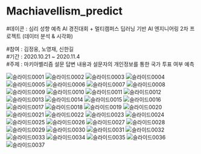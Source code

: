 # Machiavellism_predict  
#데이콘 : 심리 성향 예측 AI 경진대회 + 멀티캠퍼스 딥러닝 기반 AI 엔지니어링 2차 프로젝트 (데이터 분석 & 시각화)  

#참여 : 김정웅, 노영재, 신한길  
#기간 : 2020.10.21 ~ 2020.11.4  
#주제 : 마키아벨리즘 설문 답변 내용과 설문자의 개인정보를 통한 국가 투표 여부 예측  


![슬라이드0001](https://user-images.githubusercontent.com/76992049/145775834-501a450e-6020-4097-ab6f-fff558f9bf65.jpg)
![슬라이드0002](https://user-images.githubusercontent.com/76992049/145775835-a5e674f0-c372-4c57-a4a6-98a01a25eeab.jpg)
![슬라이드0003](https://user-images.githubusercontent.com/76992049/145775837-3c281c05-131a-4a65-9d2e-f83aa9de37b9.jpg)
![슬라이드0004](https://user-images.githubusercontent.com/76992049/145775838-00ec4a37-e059-4818-a78b-fba27490007c.jpg)
![슬라이드0005](https://user-images.githubusercontent.com/76992049/145775840-89f3edc9-091b-480c-9f8b-a4b0d96e35ae.jpg)
![슬라이드0006](https://user-images.githubusercontent.com/76992049/145775842-58bfc92c-7e99-464f-9c70-8e486333b29b.jpg)
![슬라이드0007](https://user-images.githubusercontent.com/76992049/145775844-476f1293-dae3-4057-b7cf-b496d3ba8937.jpg)
![슬라이드0008](https://user-images.githubusercontent.com/76992049/145775845-97aa6e95-c694-482a-a1e5-8b0ac641f050.jpg)
![슬라이드0009](https://user-images.githubusercontent.com/76992049/145775848-d12bbb04-c33d-47a0-91d2-448561f3e74c.jpg)
![슬라이드0010](https://user-images.githubusercontent.com/76992049/145775849-27990c6a-3d15-4751-9862-54b3a842f931.jpg)
![슬라이드0011](https://user-images.githubusercontent.com/76992049/145775852-c2d6992b-febc-416f-9361-305cf830b041.jpg)
![슬라이드0012](https://user-images.githubusercontent.com/76992049/145775853-2d641a81-7978-40bb-bf63-7e7bd2b5df7c.jpg)
![슬라이드0013](https://user-images.githubusercontent.com/76992049/145775856-6f33504b-8918-4281-af7a-78d2f803e0cc.jpg)
![슬라이드0014](https://user-images.githubusercontent.com/76992049/145775858-91e46f20-b360-4896-8f04-51bcc0e0b34d.jpg)
![슬라이드0015](https://user-images.githubusercontent.com/76992049/145775859-42b1dd7b-e296-4240-94dd-5c38788398d0.jpg)
![슬라이드0016](https://user-images.githubusercontent.com/76992049/145775861-772ce40c-db35-45f1-bc0d-f34413f2cdf0.jpg)
![슬라이드0017](https://user-images.githubusercontent.com/76992049/145775863-c218c0ba-777d-49ef-baae-6b378f5f5ad0.jpg)
![슬라이드0018](https://user-images.githubusercontent.com/76992049/145775864-e911894c-d26f-4c02-9039-084984069f7f.jpg)
![슬라이드0019](https://user-images.githubusercontent.com/76992049/145775865-af7327b5-8b5f-4e73-86fb-68717c5d5512.jpg)
![슬라이드0020](https://user-images.githubusercontent.com/76992049/145775867-07c56be4-38bc-4e9e-a4dc-29c4c10e50ee.jpg)
![슬라이드0021](https://user-images.githubusercontent.com/76992049/145775868-0bfb5423-1d0d-4794-bcb3-7ddb25ae5b7e.jpg)
![슬라이드0022](https://user-images.githubusercontent.com/76992049/145775870-c04fb295-d8f7-446c-9638-11f8bcff8e30.jpg)
![슬라이드0023](https://user-images.githubusercontent.com/76992049/145775875-408498b8-9b19-43ad-b45d-d1621b6f4d14.jpg)
![슬라이드0024](https://user-images.githubusercontent.com/76992049/145775877-c2325e50-6204-4eff-a848-444b22ddd0bb.jpg)
![슬라이드0025](https://user-images.githubusercontent.com/76992049/145775878-b4b692d1-4a5b-4cd1-b3cd-2674f3e608b3.jpg)
![슬라이드0026](https://user-images.githubusercontent.com/76992049/145775881-2f2b9b44-a126-4f83-88df-d606887842bb.jpg)
![슬라이드0027](https://user-images.githubusercontent.com/76992049/145775884-69fa94ff-4662-44fc-b7da-7fbfb12383bc.jpg)
![슬라이드0028](https://user-images.githubusercontent.com/76992049/145775887-0df048ab-ff4c-4a3e-bad8-c42160c777a9.jpg)
![슬라이드0029](https://user-images.githubusercontent.com/76992049/145775888-7755a35d-efae-4166-8076-07a5bce6a216.jpg)
![슬라이드0030](https://user-images.githubusercontent.com/76992049/145775889-d5be916c-a8bb-4c0b-98d7-14b0d4a86442.jpg)
![슬라이드0031](https://user-images.githubusercontent.com/76992049/145775890-fb27b652-c6bd-4878-9dc7-63e9b6341894.jpg)
![슬라이드0032](https://user-images.githubusercontent.com/76992049/145775891-886b3993-27ef-4bd7-8872-581248e71aec.jpg)
![슬라이드0033](https://user-images.githubusercontent.com/76992049/145775893-92dc5dfe-73fd-48eb-9823-ea0395768cc1.jpg)
![슬라이드0034](https://user-images.githubusercontent.com/76992049/145775896-5a704d25-83da-4944-aa7b-12c6c1bc63f6.jpg)
![슬라이드0035](https://user-images.githubusercontent.com/76992049/145775899-8a126917-9ba6-49df-b858-cae46b553a51.jpg)
![슬라이드0036](https://user-images.githubusercontent.com/76992049/145775900-f5920bfd-34ae-4f09-9950-29222ed2b6cc.jpg)
![슬라이드0037](https://user-images.githubusercontent.com/76992049/145775903-19cd2374-ae1d-4b3a-85e5-cdcc8ae7dedc.jpg)


